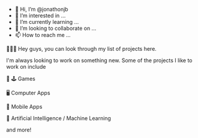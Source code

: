 - 👋 Hi, I’m @jonathonjb
- 👀 I’m interested in ...
- 🌱 I’m currently learning ...
- 💞️ I’m looking to collaborate on ...
- 📫 How to reach me ...

<!---
jonathonjb/jonathonjb is a ✨ special ✨ repository because its `README.md` (this file) appears on your GitHub profile.
You can click the Preview link to take a look at your changes.
--->

👋👋👋
Hey guys, you can look through my list of projects here. 

I'm always looking to work on something new. Some of the projects I like to work on include

👾
🕹  Games

🖥 Computer Apps

📱 Mobile Apps

🤖 Artificial Intelligence / Machine Learning 

and more! 
